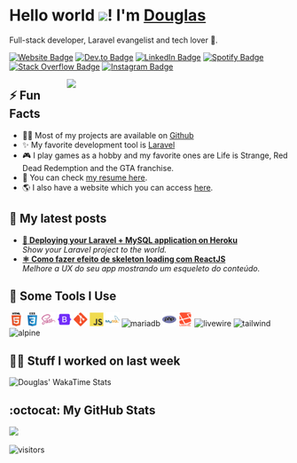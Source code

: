 
<h1>Hello world <img src = "https://raw.githubusercontent.com/MartinHeinz/MartinHeinz/master/wave.gif" width = 25px />! I'm <a href="https://douglasgoulart.com">Douglas</a></h1> 
<p>
    Full-stack developer, Laravel evangelist and tech lover 💖.
</p>
<p>
    <a href="https://douglasgoulart.com" target="_blank" rel="noreferrer"><img src="https://img.shields.io/badge/-douglasgoulart.com-107BEB?style=flat-square&amp;labelColor=107BEB&amp;logo=Firefox&amp;link=https://douglasgoulart.com" target="_blank" rel="noreferrer" alt="Website Badge"></a> 
    <a href="https://dev.to/doougui" target="_blank" rel="noreferrer"><img src="https://img.shields.io/badge/-@douglaspigoulart-E5989B?style=flat-square&amp;labelColor=E5989B&amp;logo=Dev.to&amp;link=https://dev.to/doougui" alt="Dev.to Badge"></a> 
    <a href="https://www.linkedin.com/in/douglaspigoulart/" target="_blank" rel="noreferrer"><img src="https://img.shields.io/badge/-@douglaspigoulart-0077B5?style=flat-square&amp;labelColor=0077B5&amp;logo=LinkedIn&amp;link=https://www.linkedin.com/in/douglaspigoulart/" alt="LinkedIn Badge"></a> 
    <a href="https://open.spotify.com/user/doouugui" target="_blank" rel="noreferrer"><img src="https://img.shields.io/badge/-@doouugui%20-1ED760?style=flat-square&amp;labelColor=fff&amp;logo=Spotify&amp;link=https://open.spotify.com/user/doouugui" alt="Spotify Badge"></a>
    <a href="https://stackoverflow.com/users/10859734/doougui" target="_blank" rel="noreferrer"><img src="https://img.shields.io/badge/-@doougui-f48024?style=flat&labelColor=f48024&logo=stackoverflow&logoColor=white&link=https://stackoverflow.com/users/10859734/doougui" alt="Stack Overflow Badge"></a> 
    <a href="https://instagram.com/doug_pg" target="_blank" rel="noreferrer"><img src="https://img.shields.io/badge/-@doug_pg-purple?style=flat&logo=instagram&logoColor=white&link=https://instagram.com/doug_pg/" alt="Instagram Badge"></a>
</p>

<img align="right" src="https://media.giphy.com/media/btTrrWDAyop8c/giphy.gif" width="400" />

<h2>⚡️ Fun Facts</h2>
<ul>
    <li>👨‍💻 Most of my projects are available on <a href="https://github.com/doougui">Github</a></li>
    <li>✨ My favorite development tool is <a href="https://laravel.com/" target="_blank" rel="noreferrer">Laravel</a></li>
    <li>🎮 I play games as a hobby and my favorite ones are Life is Strange, Red Dead Redemption and the GTA franchise.</li>
    <li>📄 You can check <a href="https://github.com/doougui/resume">my resume here</a>.</li>
    <li>🌎 I also have a website which you can access <a href="https://douglasgoulart.com">here</a>.</li>	  
</ul>

<h2>📘 My latest posts</h2>
<ul>
  <li><a href="https://dev.to/doougui/deploying-your-laravel-mysql-application-on-heroku-5d92"><b>🚀 Deploying your Laravel + MySQL application on Heroku</b></a><br/><i>Show your Laravel project to the world.</i></li>
  <li><a href="https://dev.to/doougui/como-fazer-efeito-de-skeleton-loading-com-react-hooks-23hp"><b>⚛️ Como fazer efeito de skeleton loading com ReactJS</b></a><br/><i>Melhore a UX do seu app mostrando um esqueleto do conteúdo.</i></li>
</ul>

<h2>🚀 Some Tools I Use</h2>
<p align="left">
    <img src="https://raw.githubusercontent.com/devicons/devicon/master/icons/html5/html5-original-wordmark.svg" alt="html5" width="25"  />
    <img src="https://raw.githubusercontent.com/devicons/devicon/master/icons/css3/css3-original-wordmark.svg" alt="css3" width="25"  />
    <img src="https://raw.githubusercontent.com/devicons/devicon/master/icons/sass/sass-original.svg" alt="css3" width="25"  />
    <img src="https://raw.githubusercontent.com/devicons/devicon/master/icons/bootstrap/bootstrap-plain.svg" alt="bootstrap" width="25"  />
    <img src="https://raw.githubusercontent.com/devicons/devicon/master/icons/git/git-original.svg" alt="git" width="25"  />
    <img src="https://raw.githubusercontent.com/devicons/devicon/master/icons/javascript/javascript-original.svg" alt="javascript" width="25"  />
    <img src="https://raw.githubusercontent.com/devicons/devicon/master/icons/mysql/mysql-original-wordmark.svg" alt="mysql" width="25"  />
    <img src="https://mariadb.com/wp-content/uploads/2019/11/mariadb-logo-vertical_white.svg" alt="mariadb" width="25"  />
    <img src="https://raw.githubusercontent.com/devicons/devicon/master/icons/php/php-original.svg" alt="php" width="25"  />
    <img src="https://raw.githubusercontent.com/devicons/devicon/master/icons/laravel/laravel-plain-wordmark.svg" alt="laravel" width="25" />
    <img src="https://laracasts.com/images/topics/icons/livewire-logo.svg" alt="livewire" width="25" />
    <img src="https://laracasts.com/images/topics/icons/tailwind-logo.svg" alt="tailwind" width="25" />
    <img src="https://laracasts.com/images/topics/icons/alpine-logo.svg" alt="alpine" width="25" />
</p>

<h2>👨‍💻 Stuff I worked on last week</h2>
<img src="https://github-readme-stats.vercel.app/api/wakatime?username=@Doougui&show_icons=true&title_color=fff&icon_color=79ff97&text_color=9f9f9f&bg_color=151515" alt="Douglas' WakaTime Stats">

<h2>:octocat: My GitHub Stats</h2>
<a href="https://github.com/anuraghazra/github-readme-stats">
<img src="https://github-readme-stats.vercel.app/api/?username=doougui&show_icons=true&title_color=fff&icon_color=79ff97&text_color=9f9f9f&bg_color=151515" />
</a>

<p><img src="https://visitor-badge.glitch.me/badge?page_id=doougui.doougui" alt="visitors"></p>